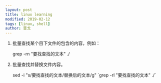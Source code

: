 ```yaml
---
layout: post
title: linux learning
modified: 2019-02-12
tags: [linux, shell]
author: 晋戈
---
```


1. 批量查找某个目下文件的包含的内容，例如：
    
    grep -rn "要找查找的文本" ./

2. 批量查找并替换文件内容。

    sed -i "s/要找查找的文本/替换后的文本/g" \`grep -rl "要找查找的文本" ./\`